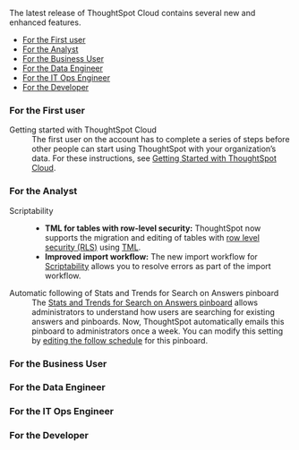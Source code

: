 The latest release of ThoughtSpot Cloud contains several new and enhanced features.

<ul>
<li><a href="{{ site.baseurl }}#july-cloud-first">For the First user</a></li>
<li><a href="{{ site.baseurl }}#july-cloud-analyst">For the Analyst</a></li>
<li><a href="{{ site.baseurl }}#july-cloud-business-user">For the Business User</a></li>
<li><a href="{{ site.baseurl }}#july-cloud-data-engineer">For the Data Engineer</a></li>
<li><a href="{{ site.baseurl }}#july-cloud-it-ops-engineer">For the IT Ops Engineer</a></li>
<li><a href="{{ site.baseurl }}#july-cloud-developer">For the Developer</a></li>
</ul>

<h3><a id="july-cloud-first"></a>For the First user</h3>

<dl>

<dlentry id="getting-started">
<dt>Getting started with ThoughtSpot Cloud</dt>
<dd>The first user on the account has to complete a series of steps before other people can start using ThoughtSpot with your organization’s data. For these instructions, see <a href="{{ site.baseurl }}/admin/ts-cloud/ts-cloud-getting-started.html">Getting Started with ThoughtSpot Cloud</a>.
</dd>
</dlentry>
</dl>

<h3><a id="july-cloud-analyst"></a>For the Analyst</h3>

<dl>

<dlentry id="scriptability">
<dt>Scriptability</dt>
<dd><ul><li><strong>TML for tables with row-level security:</strong> ThoughtSpot now supports the migration and editing of tables with <a href="{{ site.baseurl }}/admin/data-security/row-level-security.html">row level security (RLS)</a> using <a href="{{ site.baseurl }}/admin/ts-cloud/tml.html">TML</a>.</li>
<li><strong>Improved import workflow:</strong> The new import workflow for <a href="{{ site.baseurl }}/admin/ts-cloud/scriptability.html">Scriptability</a> allows you to resolve errors as part of the import workflow.</li></ul></dd>
</dlentry>

<dlentry id="auto-email">
<dt>Automatic following of Stats and Trends for Search on Answers pinboard</dt>
<dd>The <a href="{{ site.baseurl }}/admin/thoughtspot-one/query-intelligence-pinboard.html">Stats and Trends for Search on Answers pinboard</a> allows administrators to understand how users are searching for existing answers and pinboards. Now, ThoughtSpot automatically emails this pinboard to administrators once a week. You can modify this setting by <a href="{{ site.baseurl }}/admin/manage-jobs/schedule-a-pinboard-job.html">editing the follow schedule</a> for this pinboard.</dd>
</dlentry>

</dl>

<h3><a id="july-cloud-business-user"></a>For the Business User</h3>

<h3><a id="july-cloud-data-engineer"></a>For the Data Engineer</h3>

<h3><a id="july-cloud-it-ops-engineer"></a>For the IT Ops Engineer</h3>

<h3><a id="july-cloud-developer"></a>For the Developer</h3>
